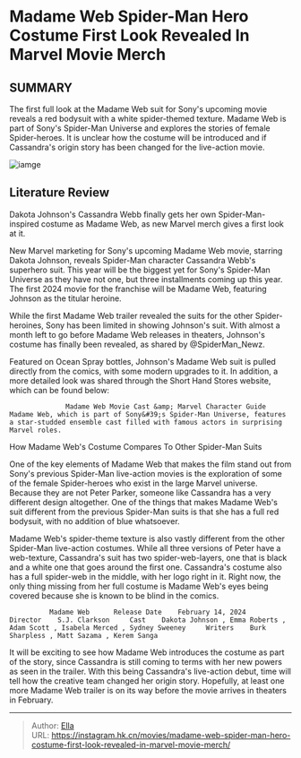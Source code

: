 # Madame Web Spider-Man Hero Costume First Look Revealed In Marvel Movie Merch


## SUMMARY 



  The first full look at the Madame Web suit for Sony&#39;s upcoming movie reveals a red bodysuit with a white spider-themed texture.   Madame Web is part of Sony&#39;s Spider-Man Universe and explores the stories of female Spider-heroes.   It is unclear how the costume will be introduced and if Cassandra&#39;s origin story has been changed for the live-action movie.  

![iamge](https://static1.srcdn.com/wordpress/wp-content/uploads/2023/04/dakota-johnson-and-madame-web-in-marvel-comics.jpg)

## Literature Review

Dakota Johnson&#39;s Cassandra Webb finally gets her own Spider-Man-inspired costume as Madame Web, as new Marvel merch gives a first look at it.




New Marvel marketing for Sony&#39;s upcoming Madame Web movie, starring Dakota Johnson, reveals Spider-Man character Cassandra Webb&#39;s superhero suit. This year will be the biggest yet for Sony&#39;s Spider-Man Universe as they have not one, but three installments coming up this year. The first 2024 movie for the franchise will be Madame Web, featuring Johnson as the titular heroine.




While the first Madame Web trailer revealed the suits for the other Spider-heroines, Sony has been limited in showing Johnson&#39;s suit. With almost a month left to go before Madame Web releases in theaters, Johnson&#39;s costume has finally been revealed, as shared by @SpiderMan_Newz.


 

Featured on Ocean Spray bottles, Johnson&#39;s Madame Web suit is pulled directly from the comics, with some modern upgrades to it. In addition, a more detailed look was shared through the Short Hand Stores website, which can be found below:

          




                  Madame Web Movie Cast &amp; Marvel Character Guide   Madame Web, which is part of Sony&#39;s Spider-Man Universe, features a star-studded ensemble cast filled with famous actors in surprising Marvel roles.   


 How Madame Web&#39;s Costume Compares To Other Spider-Man Suits 
         

One of the key elements of Madame Web that makes the film stand out from Sony&#39;s previous Spider-Man live-action movies is the exploration of some of the female Spider-heroes who exist in the large Marvel universe. Because they are not Peter Parker, someone like Cassandra has a very different design altogether. One of the things that makes Madame Web&#39;s suit different from the previous Spider-Man suits is that she has a full red bodysuit, with no addition of blue whatsoever.

Madame Web&#39;s spider-theme texture is also vastly different from the other Spider-Man live-action costumes. While all three versions of Peter have a web-texture, Cassandra&#39;s suit has two spider-web-layers, one that is black and a white one that goes around the first one. Cassandra&#39;s costume also has a full spider-web in the middle, with her logo right in it. Right now, the only thing missing from her full costume is Madame Web&#39;s eyes being covered because she is known to be blind in the comics.




              Madame Web      Release Date    February 14, 2024     Director    S.J. Clarkson     Cast    Dakota Johnson , Emma Roberts , Adam Scott , Isabela Merced , Sydney Sweeney     Writers    Burk Sharpless , Matt Sazama , Kerem Sanga      

It will be exciting to see how Madame Web introduces the costume as part of the story, since Cassandra is still coming to terms with her new powers as seen in the trailer. With this being Cassandra&#39;s live-action debut, time will tell how the creative team changed her origin story. Hopefully, at least one more Madame Web trailer is on its way before the movie arrives in theaters in February.



---

> Author: [Ella](https://instagram.hk.cn/)  
> URL: https://instagram.hk.cn/movies/madame-web-spider-man-hero-costume-first-look-revealed-in-marvel-movie-merch/  

